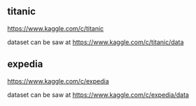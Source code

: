 titanic
------
https://www.kaggle.com/c/titanic

dataset can be saw at https://www.kaggle.com/c/titanic/data

expedia
------
https://www.kaggle.com/c/expedia

dataset can be saw at https://www.kaggle.com/c/expedia/data
